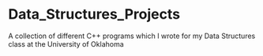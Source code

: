 # Data_Structures_Projects
A collection of different C++ programs which I wrote for my Data Structures class at the University of Oklahoma
